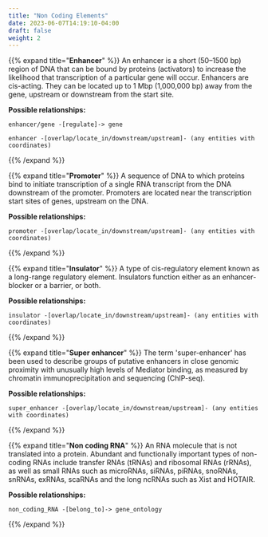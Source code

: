 ```yaml
---
title: "Non Coding Elements"
date: 2023-06-07T14:19:10-04:00
draft: false
weight: 2
---
```


{{% expand title="**Enhancer**" %}}
An enhancer is a short (50–1500 bp) region of DNA that can be bound by proteins (activators) to increase the likelihood that transcription of a particular gene will occur. Enhancers are cis-acting. They can be located up to 1 Mbp (1,000,000 bp) away from the gene, upstream or downstream from the start site.

**Possible relationships:**
```
enhancer/gene -[regulate]-> gene

enhancer -[overlap/locate_in/downstream/upstream]- (any entities with coordinates)
```
{{% /expand %}}

{{% expand title="**Promoter**" %}}
A sequence of DNA to which proteins bind to initiate transcription of a single RNA transcript from the DNA downstream of the promoter. Promoters are located near the transcription start sites of genes, upstream on the DNA.

**Possible relationships:**
```
promoter -[overlap/locate_in/downstream/upstream]- (any entities with coordinates)
```
{{% /expand %}}

{{% expand title="**Insulator**" %}}
A type of cis-regulatory element known as a long-range regulatory element. Insulators function either as an enhancer-blocker or a barrier, or both.

**Possible relationships:**
```
insulator -[overlap/locate_in/downstream/upstream]- (any entities with coordinates)
```
{{% /expand %}}

{{% expand title="**Super enhancer**" %}}
The term 'super-enhancer' has been used to describe groups of putative enhancers in close genomic proximity with unusually high levels of Mediator binding, as measured by chromatin immunoprecipitation and sequencing (ChIP-seq).

**Possible relationships:**
```
super_enhancer -[overlap/locate_in/downstream/upstream]- (any entities with coordinates)
```
{{% /expand %}}

{{% expand title="**Non coding RNA**" %}}
An RNA molecule that is not translated into a protein. Abundant and functionally important types of non-coding RNAs include transfer RNAs (tRNAs) and ribosomal RNAs (rRNAs), as well as small RNAs such as microRNAs, siRNAs, piRNAs, snoRNAs, snRNAs, exRNAs, scaRNAs and the long ncRNAs such as Xist and HOTAIR.

**Possible relationships:**
```
non_coding_RNA -[belong_to]-> gene_ontology
```
{{% /expand %}}